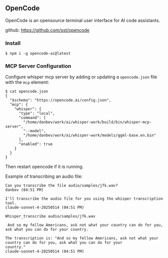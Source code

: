 ## OpenCode
OpenCode is an opensource terminal user interface for AI code assistants.

github: https://github.com/sst/opencode

### Install
```console
$ npm i -g opencode-ai@latest
```

### MCP Server Configuration
Configure whisper mcp server by adding or updating a `opencode.json` file
with the `mcp` element:
```console
$ cat opencode.json
{
  "$schema": "https://opencode.ai/config.json",
  "mcp": {
    "whisper": {
      "type": "local",
      "command": [
        "/home/danbev/work/ai/whisper-work/build/bin/whisper-mcp-server",
        "--model",
        "/home/danbev/work/ai/whisper-work/models/ggml-base.en.bin"
      ],
      "enabled": true
    }
  }
}
```
Then restart opencode if it is running.

Example of transcribing an audio file:
```console
Can you transcribe the file audio/samples/jfk.wav?
danbev (04:51 PM)

I'll transcribe the audio file for you using the whisper transcription tool.
claude-sonnet-4-20250514 (04:51 PM)

Whisper_transcribe audio/samples/jfk.wav

 And so my fellow Americans, ask not what your country can do for you, ask what you can do for your country.

The transcription is: "And so my fellow Americans, ask not what your country can do for you, ask what you can do for your
country."
claude-sonnet-4-20250514 (04:51 PM)
```
